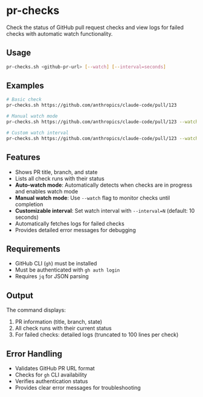 # pr-checks

Check the status of GitHub pull request checks and view logs for failed checks with automatic watch functionality.

## Usage

```bash
pr-checks.sh <github-pr-url> [--watch] [--interval=seconds]
```

## Examples

```bash
# Basic check
pr-checks.sh https://github.com/anthropics/claude-code/pull/123

# Manual watch mode
pr-checks.sh https://github.com/anthropics/claude-code/pull/123 --watch

# Custom watch interval
pr-checks.sh https://github.com/anthropics/claude-code/pull/123 --watch --interval=30
```

## Features

- Shows PR title, branch, and state
- Lists all check runs with their status
- **Auto-watch mode**: Automatically detects when checks are in progress and enables watch mode
- **Manual watch mode**: Use `--watch` flag to monitor checks until completion
- **Customizable interval**: Set watch interval with `--interval=N` (default: 10 seconds)
- Automatically fetches logs for failed checks
- Provides detailed error messages for debugging

## Requirements

- GitHub CLI (`gh`) must be installed
- Must be authenticated with `gh auth login`
- Requires `jq` for JSON parsing

## Output

The command displays:
1. PR information (title, branch, state)
2. All check runs with their current status
3. For failed checks: detailed logs (truncated to 100 lines per check)

## Error Handling

- Validates GitHub PR URL format
- Checks for `gh` CLI availability
- Verifies authentication status
- Provides clear error messages for troubleshooting
